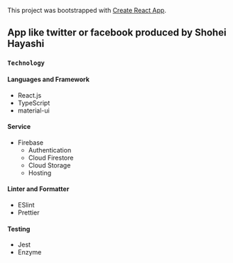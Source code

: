 This project was bootstrapped with [Create React App](https://github.com/facebook/create-react-app).

## App like twitter or facebook produced by Shohei Hayashi

### `Technology`

#### Languages and Framework
- React.js
- TypeScript
- material-ui

#### Service
- Firebase
  - Authentication
  - Cloud Firestore
  - Cloud Storage
  - Hosting
  
#### Linter and Formatter
- ESlint
- Prettier

#### Testing
- Jest
- Enzyme

